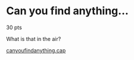 # Can you find anything...
30 pts

What is that in the air?

[canyoufindanything.cap](https://drive.google.com/file/d/1OW3IOSJsckNARh0azYe1q8SxFRdeXRVK/view?usp=sharing)
